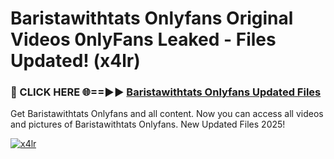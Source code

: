 # Baristawithtats Onlyfans Original Videos 0nlyFans Leaked - Files Updated! (x4lr)

<h3>🔴 CLICK HERE 🌐==►► <a href="https://tinyurl.com/2m67pmp6" rel="nofollow">Baristawithtats Onlyfans Updated Files</a></h3>

Get Baristawithtats Onlyfans and all content. Now you can access all videos and pictures of Baristawithtats Onlyfans. New Updated Files 2025!

[![x4lr](https://i.imgur.com/H4QAA4z.gif)](https://tinyurl.com/2m67pmp6)